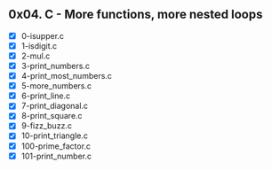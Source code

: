 ## 0x04. C - More functions, more nested loops
- [x] 0-isupper.c
- [x] 1-isdigit.c
- [x] 2-mul.c
- [x] 3-print_numbers.c
- [x] 4-print_most_numbers.c
- [x] 5-more_numbers.c
- [x] 6-print_line.c
- [x] 7-print_diagonal.c
- [x] 8-print_square.c
- [x] 9-fizz_buzz.c
- [x] 10-print_triangle.c
- [x] 100-prime_factor.c
- [x] 101-print_number.c
